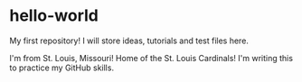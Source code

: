 # hello-world
My first repository! I will store ideas, tutorials and test files here.

I'm from St. Louis, Missouri! Home of the St. Louis Cardinals!
I'm writing this to practice my GitHub skills.
